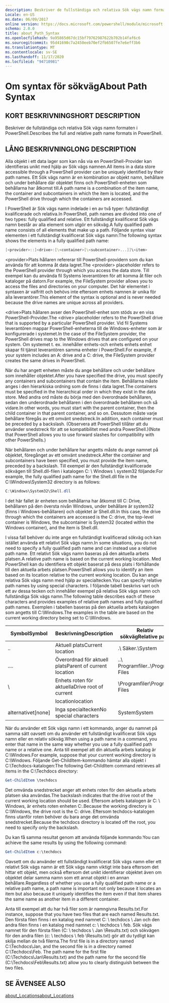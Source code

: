 ```yaml
---
description: Beskriver de fullständiga och relativa Sök vägs namn formaten i PowerShell.
Locale: en-US
ms.date: 06/09/2017
online version: https://docs.microsoft.com/powershell/module/microsoft.powershell.core/about/about_path_syntax?view=powershell-7.2&WT.mc_id=ps-gethelp
schema: 2.0.0
title: about_Path_Syntax
ms.openlocfilehash: 9a95865d67dc15bf79762987622b702b14faf6c6
ms.sourcegitcommit: 95d41698c7a2450eeb70ef2fb6507fe7e6eff3b6
ms.translationtype: MT
ms.contentlocale: sv-SE
ms.lasthandoff: 11/17/2020
ms.locfileid: "94710981"
---
```

# <a name="about-path-syntax"></a><span data-ttu-id="7db76-103">Om syntax för sökväg</span><span class="sxs-lookup"><span data-stu-id="7db76-103">About Path Syntax</span></span>

## <a name="short-description"></a><span data-ttu-id="7db76-104">KORT BESKRIVNING</span><span class="sxs-lookup"><span data-stu-id="7db76-104">SHORT DESCRIPTION</span></span>
<span data-ttu-id="7db76-105">Beskriver de fullständiga och relativa Sök vägs namn formaten i PowerShell.</span><span class="sxs-lookup"><span data-stu-id="7db76-105">Describes the full and relative path name formats in  PowerShell.</span></span>

## <a name="long-description"></a><span data-ttu-id="7db76-106">LÅNG BESKRIVNING</span><span class="sxs-lookup"><span data-stu-id="7db76-106">LONG DESCRIPTION</span></span>

<span data-ttu-id="7db76-107">Alla objekt i ett data lager som kan nås via en PowerShell-Provider kan identifieras unikt med hjälp av Sök vägs namnen.</span><span class="sxs-lookup"><span data-stu-id="7db76-107">All items in a data store accessible through a PowerShell provider can be uniquely identified by their path names.</span></span> <span data-ttu-id="7db76-108">Ett Sök vägs namn är en kombination av objekt namn, behållare och under behållare där objektet finns och PowerShell-enheten som behållarna har åtkomst till.</span><span class="sxs-lookup"><span data-stu-id="7db76-108">A path name is a combination of the item name, the container and subcontainers in which the item is located, and the PowerShell drive through which the containers are accessed.</span></span>

<span data-ttu-id="7db76-109">I PowerShell är Sök vägs namn indelade i en av två typer: fullständigt kvalificerade och relativa.</span><span class="sxs-lookup"><span data-stu-id="7db76-109">In PowerShell, path names are divided into one of two types: fully qualified and relative.</span></span> <span data-ttu-id="7db76-110">Ett fullständigt kvalificerat Sök vägs namn består av alla element som utgör en sökväg.</span><span class="sxs-lookup"><span data-stu-id="7db76-110">A fully qualified path name consists of all elements that make up a path.</span></span> <span data-ttu-id="7db76-111">Följande syntax visar elementen i ett fullständigt kvalificerat Sök vägs namn:</span><span class="sxs-lookup"><span data-stu-id="7db76-111">The following syntax shows the elements in a fully qualified path name:</span></span>

```powershell
[<provider>::]<drive>:[\<container>[\<subcontainer>...]]\<item>
```

<span data-ttu-id="7db76-112">\<provider\>Plats hållaren refererar till PowerShell-providern som du kan använda för att komma åt data lagret.</span><span class="sxs-lookup"><span data-stu-id="7db76-112">The \<provider\> placeholder refers to the PowerShell provider through which you access the data store.</span></span> <span data-ttu-id="7db76-113">Till exempel kan du använda fil Systems leverantören för att komma åt filer och kataloger på datorn.</span><span class="sxs-lookup"><span data-stu-id="7db76-113">For example, the FileSystem provider allows you to access the files and directories on your computer.</span></span> <span data-ttu-id="7db76-114">Det här elementet i syntaxen är valfritt och behövs inte eftersom enhets namnen är unika för alla leverantörer.</span><span class="sxs-lookup"><span data-stu-id="7db76-114">This element of the syntax is optional and is never needed because the drive names are unique across all providers.</span></span>

<span data-ttu-id="7db76-115">\<drive\>Plats hållaren avser den PowerShell-enhet som stöds av en viss PowerShell-Provider.</span><span class="sxs-lookup"><span data-stu-id="7db76-115">The \<drive\> placeholder refers to the PowerShell drive that is supported by a particular PowerShell provider.</span></span> <span data-ttu-id="7db76-116">Vid fil Systems leverantören mappar PowerShell-enheterna till de Windows-enheter som är konfigurerade i systemet.</span><span class="sxs-lookup"><span data-stu-id="7db76-116">In the case of the FileSystem provider, the PowerShell drives map to the Windows drives that are configured on your system.</span></span> <span data-ttu-id="7db76-117">Om systemet t. ex. innehåller enhets-och enhets enhets enhet skapar fil tjänst leverantören samma enheter i PowerShell.</span><span class="sxs-lookup"><span data-stu-id="7db76-117">For example, if your system includes an A: drive and a C: drive, the FileSystem provider creates the same drives in PowerShell.</span></span>

<span data-ttu-id="7db76-118">När du har angett enheten måste du ange behållare och under behållare som innehåller objektet.</span><span class="sxs-lookup"><span data-stu-id="7db76-118">After you have specified the drive, you must specify any containers and subcontainers that contain the item.</span></span> <span data-ttu-id="7db76-119">Behållarna måste anges i den hierarkiska ordning som de finns i data lagret.</span><span class="sxs-lookup"><span data-stu-id="7db76-119">The containers must be specified in the hierarchical order in which they exist in the data store.</span></span> <span data-ttu-id="7db76-120">Med andra ord måste du börja med den överordnade behållaren, sedan den underordnade behållaren i den överordnade behållaren och så vidare.</span><span class="sxs-lookup"><span data-stu-id="7db76-120">In other words, you must start with the parent container, then the child container in that parent container, and so on.</span></span> <span data-ttu-id="7db76-121">Dessutom måste varje behållare föregås av ett omvänt snedstreck.</span><span class="sxs-lookup"><span data-stu-id="7db76-121">In addition, each container must be preceded by a backslash.</span></span> <span data-ttu-id="7db76-122">(Observera att PowerShell tillåter att du använder snedstreck för att se kompatibilitet med andra PowerShell.)</span><span class="sxs-lookup"><span data-stu-id="7db76-122">(Note that PowerShell allows you to use forward slashes for compatibility with other PowerShells.)</span></span>

<span data-ttu-id="7db76-123">När behållaren och under behållare har angetts måste du ange namnet på objektet, föregånget av ett omvänt snedstreck.</span><span class="sxs-lookup"><span data-stu-id="7db76-123">After the container and subcontainers have been specified, you must provide the item name, preceded by a backslash.</span></span> <span data-ttu-id="7db76-124">Till exempel är den fullständigt kvalificerade sökvägen till Shell.dll-filen i katalogen C: \\ Windows \\ system32 följande:</span><span class="sxs-lookup"><span data-stu-id="7db76-124">For example, the fully qualified path name for the Shell.dll file in the C:\\Windows\\System32 directory is as follows:</span></span>

```powershell
C:\Windows\System32\Shell.dll
```

<span data-ttu-id="7db76-125">I det här fallet är enheten som behållarna har åtkomst till C: Drive, behållaren på den översta nivån Windows, under behållare är system32 (finns i Windows-behållaren) och objektet är Shell.dll.</span><span class="sxs-lookup"><span data-stu-id="7db76-125">In this case, the drive through which the containers are accessed is the C: drive, the top-level container is Windows, the subcontainer is System32 (located within the Windows container), and the item is Shell.dll.</span></span>

<span data-ttu-id="7db76-126">I vissa fall behöver du inte ange en fullständigt kvalificerad sökväg och kan istället använda ett relativt Sök vägs namn.</span><span class="sxs-lookup"><span data-stu-id="7db76-126">In some situations, you do not need to specify a fully qualified path name and can instead use a relative path name.</span></span> <span data-ttu-id="7db76-127">Ett relativt Sök vägs namn baseras på den aktuella arbets platsen.</span><span class="sxs-lookup"><span data-stu-id="7db76-127">A relative path name is based on the current working location.</span></span> <span data-ttu-id="7db76-128">Med PowerShell kan du identifiera ett objekt baserat på dess plats i förhållande till den aktuella arbets platsen.</span><span class="sxs-lookup"><span data-stu-id="7db76-128">PowerShell allows you to identify an item based on its location relative to the current working location.</span></span> <span data-ttu-id="7db76-129">Du kan ange relativa Sök vägs namn med hjälp av specialtecken.</span><span class="sxs-lookup"><span data-stu-id="7db76-129">You can specify relative path names by using special characters.</span></span> <span data-ttu-id="7db76-130">I följande tabell beskrivs vart och ett av dessa tecken och innehåller exempel på relativa Sök vägs namn och fullständiga Sök vägs namn.</span><span class="sxs-lookup"><span data-stu-id="7db76-130">The following table describes each of these characters and provides examples of relative path names and fully qualified path names.</span></span> <span data-ttu-id="7db76-131">Exemplen i tabellen baseras på den aktuella arbets katalogen som angetts till C:\Windows.</span><span class="sxs-lookup"><span data-stu-id="7db76-131">The examples in the table are based on the current working directory being set to C:\Windows.</span></span>

|<span data-ttu-id="7db76-132">Symbol</span><span class="sxs-lookup"><span data-stu-id="7db76-132">Symbol</span></span>|<span data-ttu-id="7db76-133">Beskrivning</span><span class="sxs-lookup"><span data-stu-id="7db76-133">Description</span></span>               |<span data-ttu-id="7db76-134">Relativ sökväg</span><span class="sxs-lookup"><span data-stu-id="7db76-134">Relative path</span></span>    |<span data-ttu-id="7db76-135">Fullständig sökväg</span><span class="sxs-lookup"><span data-stu-id="7db76-135">Full path</span></span>          |
|------|--------------------------|-----------------|-------------------|
|<span data-ttu-id="7db76-136">.</span><span class="sxs-lookup"><span data-stu-id="7db76-136">.</span></span>     |<span data-ttu-id="7db76-137">Aktuell plats</span><span class="sxs-lookup"><span data-stu-id="7db76-137">Current location</span></span>          |<span data-ttu-id="7db76-138">.\\ Säker</span><span class="sxs-lookup"><span data-stu-id="7db76-138">.\\System</span></span>        |<span data-ttu-id="7db76-139">c: \\ Windows- \\ system</span><span class="sxs-lookup"><span data-stu-id="7db76-139">c:\\Windows\\System</span></span>|
|<span data-ttu-id="7db76-140">..</span><span class="sxs-lookup"><span data-stu-id="7db76-140">..</span></span>    |<span data-ttu-id="7db76-141">Överordnad för aktuell plats</span><span class="sxs-lookup"><span data-stu-id="7db76-141">Parent of current location</span></span>|<span data-ttu-id="7db76-142">..\\ Programfiler</span><span class="sxs-lookup"><span data-stu-id="7db76-142">..\\Program Files</span></span>|<span data-ttu-id="7db76-143">c: \\ Program Files</span><span class="sxs-lookup"><span data-stu-id="7db76-143">c:\\Program Files</span></span>  |
|\     |<span data-ttu-id="7db76-144">Enhets roten för aktuella</span><span class="sxs-lookup"><span data-stu-id="7db76-144">Drive root of current</span></span>     |<span data-ttu-id="7db76-145">\\Programfiler</span><span class="sxs-lookup"><span data-stu-id="7db76-145">\\Program Files</span></span>  |<span data-ttu-id="7db76-146">c: \\ Program Files</span><span class="sxs-lookup"><span data-stu-id="7db76-146">c:\\Program Files</span></span>  |
|      |<span data-ttu-id="7db76-147">location</span><span class="sxs-lookup"><span data-stu-id="7db76-147">location</span></span>                  |                 |                   |
|<span data-ttu-id="7db76-148">alternativet</span><span class="sxs-lookup"><span data-stu-id="7db76-148">[none]</span></span>|<span data-ttu-id="7db76-149">Inga specialtecken</span><span class="sxs-lookup"><span data-stu-id="7db76-149">No special characters</span></span>     |<span data-ttu-id="7db76-150">System</span><span class="sxs-lookup"><span data-stu-id="7db76-150">System</span></span>           |<span data-ttu-id="7db76-151">c: \\ Windows- \\ system</span><span class="sxs-lookup"><span data-stu-id="7db76-151">c:\\Windows\\System</span></span>|

<span data-ttu-id="7db76-152">När du använder ett Sök vägs namn i ett kommando, anger du namnet på samma sätt oavsett om du använder ett fullständigt kvalificerat Sök vägs namn eller en relativ sökväg.</span><span class="sxs-lookup"><span data-stu-id="7db76-152">When using a path name in a command, you enter that name in the same way whether you use a fully qualified path name or a relative one.</span></span> <span data-ttu-id="7db76-153">Anta till exempel att din aktuella arbets katalog är C:\Windows.</span><span class="sxs-lookup"><span data-stu-id="7db76-153">For example, suppose that your current working directory is C:\Windows.</span></span> <span data-ttu-id="7db76-154">Följande Get-ChildItem-kommando hämtar alla objekt i C:\Techdocs-katalogen:</span><span class="sxs-lookup"><span data-stu-id="7db76-154">The following Get-ChildItem command retrieves all items in the C:\Techdocs directory:</span></span>

```powershell
Get-ChildItem \techdocs
```

<span data-ttu-id="7db76-155">Det omvända snedstrecket anger att enhets roten för den aktuella arbets platsen ska användas.</span><span class="sxs-lookup"><span data-stu-id="7db76-155">The backslash indicates that the drive root of the current working location should be used.</span></span> <span data-ttu-id="7db76-156">Eftersom arbets katalogen är C: \\ Windows, är enhets roten enheten C:.</span><span class="sxs-lookup"><span data-stu-id="7db76-156">Because the working directory is C:\\Windows, the drive root is the C: drive.</span></span> <span data-ttu-id="7db76-157">Eftersom techdocs-katalogen finns utanför roten behöver du bara ange det omvända snedstrecket.</span><span class="sxs-lookup"><span data-stu-id="7db76-157">Because the techdocs directory is located off the root, you need to specify only the backslash.</span></span>

<span data-ttu-id="7db76-158">Du kan få samma resultat genom att använda följande kommando:</span><span class="sxs-lookup"><span data-stu-id="7db76-158">You can achieve the same results by using the following command:</span></span>

```powershell
Get-ChildItem c:\techdocs
```

<span data-ttu-id="7db76-159">Oavsett om du använder ett fullständigt kvalificerat Sök vägs namn eller ett relativt Sök vägs namn är ett Sök vägs namn viktigt inte bara eftersom det hittar ett objekt, men också eftersom det unikt identifierar objektet även om objektet delar samma namn som ett annat objekt i en annan behållare.</span><span class="sxs-lookup"><span data-stu-id="7db76-159">Regardless of whether you use a fully qualified path name or a relative path name, a path name is important not only because it locates an item but also because it uniquely identifies the item even if that item shares the same name as another item in a different container.</span></span>

<span data-ttu-id="7db76-160">Anta till exempel att du har två filer som är namngivna Results.txt.</span><span class="sxs-lookup"><span data-stu-id="7db76-160">For instance, suppose that you have two files that are each named Results.txt.</span></span>
<span data-ttu-id="7db76-161">Den första filen finns i en katalog med namnet C: \\ techdocs \\ Jan och den andra filen finns i en katalog med namnet c: \\ techdocs \\ feb. Sök vägs namnet för den första filen (C: \\ techdocs \\ Jan \\Results.txt) och sökvägen för den andra filen (c: \\ techdocs \\ feb \\Results.txt) gör att du tydligt kan skilja mellan de två filerna.</span><span class="sxs-lookup"><span data-stu-id="7db76-161">The first file is in a directory named C:\\Techdocs\\Jan, and the second file is in a directory named C:\\Techdocs\\Feb. The path name for the first file (C:\\Techdocs\\Jan\\Results.txt) and the path name for the second file (C:\\Techdocs\\Feb\\Results.txt) allow you to clearly distinguish between the two files.</span></span>

## <a name="see-also"></a><span data-ttu-id="7db76-162">SE ÄVEN</span><span class="sxs-lookup"><span data-stu-id="7db76-162">SEE ALSO</span></span>

[<span data-ttu-id="7db76-163">about_Locations</span><span class="sxs-lookup"><span data-stu-id="7db76-163">about_Locations</span></span>](about_Locations.md)

